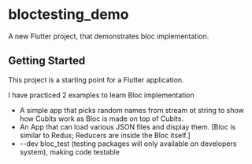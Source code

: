 # bloctesting_demo

A new Flutter project, that demonstrates bloc implementation.

## Getting Started

This project is a starting point for a Flutter application.

I have practiced 2 examples to learn Bloc implementation

- A simple app that picks random names from stream ot string to show how Cubits work as Bloc is
  made on top of Cubits.
- An App that can load various JSON files and display them. [Bloc is similar to Redux; Reducers are inside the Bloc itself.]
- --dev bloc_test (testing packages will only available on developers system), making code testable
